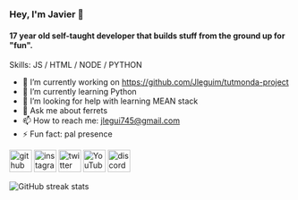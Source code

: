 ### Hey, I'm Javier 👋
#### 17 year old self-taught developer that builds stuff from the ground up for "fun".

Skills: JS / HTML / NODE / PYTHON

- 🔭 I’m currently working on https://github.com/Jleguim/tutmonda-project 
- 🌱 I’m currently learning Python 
- 🤔 I’m looking for help with learning MEAN stack 
- 💬 Ask me about ferrets 
- 📫 How to reach me: jlegui745@gmail.com 
- ⚡ Fun fact: pal presence 


[<img src='https://cdn.jsdelivr.net/npm/simple-icons@3.0.1/icons/github.svg' alt='github' height='40'>](https://github.com/Jleguim)  [<img src='https://cdn.jsdelivr.net/npm/simple-icons@3.0.1/icons/instagram.svg' alt='instagram' height='40'>](https://www.instagram.com/Jleguim_/)  [<img src='https://cdn.jsdelivr.net/npm/simple-icons@3.0.1/icons/twitter.svg' alt='twitter' height='40'>](https://twitter.com/Jleguim_)  [<img src='https://cdn.jsdelivr.net/npm/simple-icons@3.0.1/icons/youtube.svg' alt='YouTube' height='40'>](https://www.youtube.com/channel/UC15bHf8XbPIlQkifmlaSoDw)  [<img src='https://cdn.jsdelivr.net/npm/simple-icons@3.0.1/icons/discord.svg' alt='discord' height='40'>](Briggs#4992)  

![GitHub streak stats](https://github-readme-streak-stats.herokuapp.com/?user=Jleguim)  

